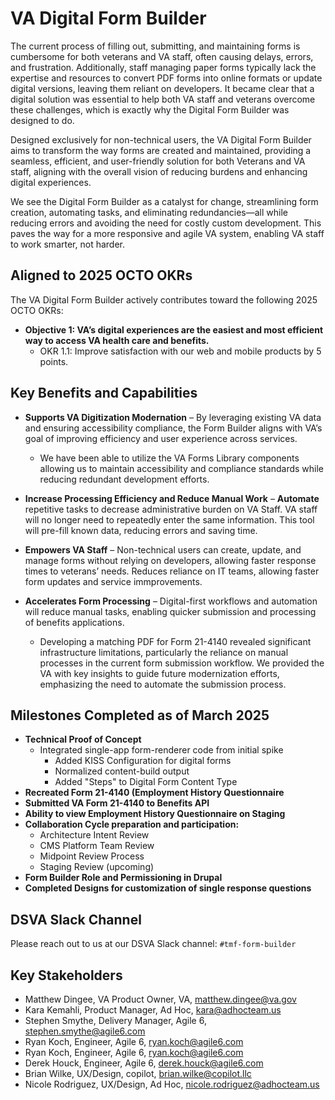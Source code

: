 # VA Digital Form Builder

The current process of filling out, submitting, and maintaining forms is cumbersome for both veterans and VA staff, often causing delays, errors, and frustration. Additionally, staff managing paper forms typically lack the expertise and resources to convert PDF forms into online formats or update digital versions, leaving them reliant on developers. It became clear that a digital solution was essential to help both VA staff and veterans overcome these challenges, which is exactly why the Digital Form Builder was designed to do. 

Designed exclusively for non-technical users, the VA Digital Form Builder aims to transform the way forms are created and maintained, providing a seamless, efficient, and user-friendly solution for both Veterans and VA staff, aligning with the overall vision of reducing burdens and enhancing digital experiences.

We see the Digital Form Builder as a catalyst for change, streamlining form creation, automating tasks, and eliminating redundancies—all while reducing errors and avoiding the need for costly custom development.  This paves the way for a more responsive and agile VA system, enabling VA staff to work smarter, not harder. 

## Aligned to 2025 OCTO OKRs

The VA Digital Form Builder actively contributes toward the following 2025 OCTO OKRs:

- **Objective 1:  VA’s digital experiences are the easiest and most efficient way to access VA health care and benefits.**
  - OKR 1.1:  Improve satisfaction with our web and mobile products by 5 points.
 
## Key Benefits and Capabilities

- **Supports VA Digitization Modernation** – By leveraging existing VA data and ensuring accessibility compliance, the Form Builder aligns with VA’s goal of improving efficiency and user experience across services.
   -  We have been able to utilize the VA Forms Library components allowing us to maintain accessibility and compliance standards while reducing redundant development efforts.

- **Increase Processing Efficiency and Reduce Manual Work** – **Automate** repetitive tasks to decrease administrative burden on VA Staff. VA staff will no longer need to repeatedly enter the same information. This tool will pre-fill known data, reducing errors and saving time.
  
- **Empowers VA Staff** – Non-technical users can create, update, and manage forms without relying on developers, allowing faster response times to veterans’ needs. Reduces reliance on IT teams, allowing faster form updates and service immprovements.

- **Accelerates Form Processing** – Digital-first workflows and automation will reduce manual tasks, enabling quicker submission and processing of benefits applications.
   - Developing a matching PDF for Form 21-4140 revealed significant infrastructure limitations, particularly the reliance on manual processes in the current form submission workflow. We provided the VA with key insights to guide future modernization efforts, emphasizing the need to automate the submission process.
 
## Milestones Completed as of March 2025

- **Technical Proof of Concept**
   - Integrated single-app form-renderer code from initial spike
      - Added KISS Configuration for digital forms
      - Normalized content-build output
      - Added "Steps" to Digital Form Content Type
- **Recreated Form 21-4140 (Employment History Questionnaire**
- **Submitted VA Form 21-4140 to Benefits API**
- **Ability to view Employment History Questionnaire on Staging**
- **Collaboration Cycle preparation and participation:**
   - Architecture Intent Review
   - CMS Platform Team Review
   - Midpoint Review Process
   - Staging Review (upcoming)
 - **Form Builder Role and Permissioning in Drupal**
 - **Completed Designs for customization of single response questions**

## DSVA Slack Channel

Please reach out to us at our DSVA Slack channel: `#tmf-form-builder`
 
## Key Stakeholders
- Matthew Dingee, VA Product Owner, VA, matthew.dingee@va.gov
- Kara Kemahli, Product Manager, Ad Hoc, kara@adhocteam.us
- Stephen Smythe, Delivery Manager, Agile 6, stephen.smythe@agile6.com
- Ryan Koch, Engineer, Agile 6, ryan.koch@agile6.com
- Ryan Koch, Engineer, Agile 6, ryan.koch@agile6.com
- Derek Houck, Engineer, Agile 6, derek.houck@agile6.com
- Brian Wilke, UX/Design, copilot, brian.wilke@copilot.llc
- Nicole Rodriguez, UX/Design, Ad Hoc, nicole.rodriguez@adhocteam.us
